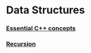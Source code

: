 # Data Structures

### [Essential C++ concepts](https://github.com/arpitbaheti2002/Data-Structures-and-Algorithms/blob/main/Data-Structures/cpp-concepts)

### [Recursion](https://github.com/arpitbaheti2002/Data-Structures-and-Algorithms/blob/main/Data-Structures/recursion)